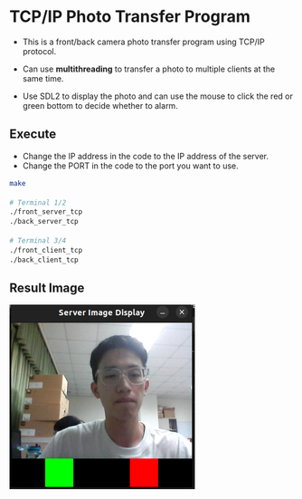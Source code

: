 # TCP/IP Photo Transfer Program
- This is a front/back camera photo transfer program using TCP/IP protocol.

- Can use **multithreading** to transfer a photo to multiple clients at the same time.

- Use SDL2 to display the photo and can use the mouse to click the red or green bottom to decide whether to alarm.

## Execute
- Change the IP address in the code to the IP address of the server.
- Change the PORT in the code to the port you want to use.
```bash
make

# Terminal 1/2
./front_server_tcp
./back_server_tcp

# Terminal 3/4
./front_client_tcp
./back_client_tcp

```

## Result Image
![Result Image](./result.png)
